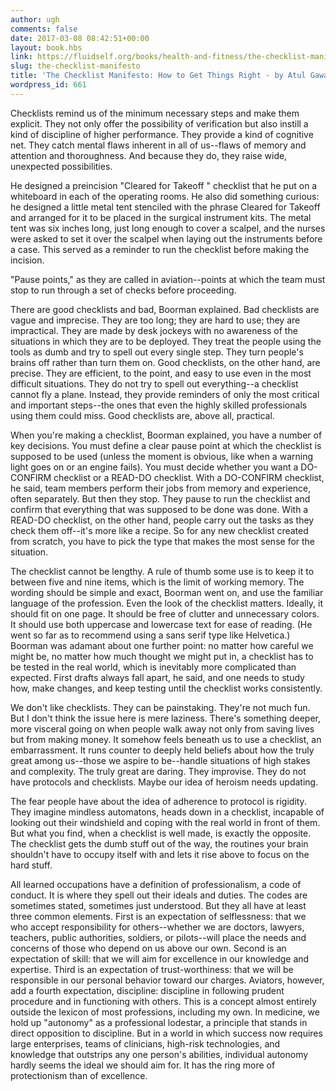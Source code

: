 ```yaml
---
author: ugh
comments: false
date: 2017-03-08 08:42:51+00:00
layout: book.hbs
link: https://fluidself.org/books/health-and-fitness/the-checklist-manifesto/
slug: the-checklist-manifesto
title: 'The Checklist Manifesto: How to Get Things Right - by Atul Gawande'
wordpress_id: 661
---
```


Checklists remind us of the minimum necessary steps and make them explicit. They not only offer the possibility of verification but also instill a kind of discipline of higher performance. They provide a kind of cognitive net. They catch mental flaws inherent in all of us--flaws of memory and attention and thoroughness. And because they do, they raise wide, unexpected possibilities.

He designed a preincision "Cleared for Takeoff " checklist that he put on a whiteboard in each of the operating rooms. He also did something curious: he designed a little metal tent stenciled with the phrase Cleared for Takeoff and arranged for it to be placed in the surgical instrument kits. The metal tent was six inches long, just long enough to cover a scalpel, and the nurses were asked to set it over the scalpel when laying out the instruments before a case. This served as a reminder to run the checklist before making the incision.

"Pause points," as they are called in aviation--points at which the team must stop to run through a set of checks before proceeding.

There are good checklists and bad, Boorman explained. Bad checklists are vague and imprecise. They are too long; they are hard to use; they are impractical. They are made by desk jockeys with no awareness of the situations in which they are to be deployed. They treat the people using the tools as dumb and try to spell out every single step. They turn people's brains off rather than turn them on. Good checklists, on the other hand, are precise. They are efficient, to the point, and easy to use even in the most difficult situations. They do not try to spell out everything--a checklist cannot fly a plane. Instead, they provide reminders of only the most critical and important steps--the ones that even the highly skilled professionals using them could miss. Good checklists are, above all, practical.

When you're making a checklist, Boorman explained, you have a number of key decisions. You must define a clear pause point at which the checklist is supposed to be used (unless the moment is obvious, like when a warning light goes on or an engine fails). You must decide whether you want a DO-CONFIRM checklist or a READ-DO checklist. With a DO-CONFIRM checklist, he said, team members perform their jobs from memory and experience, often separately. But then they stop. They pause to run the checklist and confirm that everything that was supposed to be done was done. With a READ-DO checklist, on the other hand, people carry out the tasks as they check them off--it's more like a recipe. So for any new checklist created from scratch, you have to pick the type that makes the most sense for the situation.

The checklist cannot be lengthy. A rule of thumb some use is to keep it to between five and nine items, which is the limit of working memory. The wording should be simple and exact, Boorman went on, and use the familiar language of the profession. Even the look of the checklist matters. Ideally, it should fit on one page. It should be free of clutter and unnecessary colors. It should use both uppercase and lowercase text for ease of reading. (He went so far as to recommend using a sans serif type like Helvetica.) Boorman was adamant about one further point: no matter how careful we might be, no matter how much thought we might put in, a checklist has to be tested in the real world, which is inevitably more complicated than expected. First drafts always fall apart, he said, and one needs to study how, make changes, and keep testing until the checklist works consistently.

We don't like checklists. They can be painstaking. They're not much fun. But I don't think the issue here is mere laziness. There's something deeper, more visceral going on when people walk away not only from saving lives but from making money. It somehow feels beneath us to use a checklist, an embarrassment. It runs counter to deeply held beliefs about how the truly great among us--those we aspire to be--handle situations of high stakes and complexity. The truly great are daring. They improvise. They do not have protocols and checklists. Maybe our idea of heroism needs updating.

The fear people have about the idea of adherence to protocol is rigidity. They imagine mindless automatons, heads down in a checklist, incapable of looking out their windshield and coping with the real world in front of them. But what you find, when a checklist is well made, is exactly the opposite. The checklist gets the dumb stuff out of the way, the routines your brain shouldn't have to occupy itself with and lets it rise above to focus on the hard stuff.

All learned occupations have a definition of professionalism, a code of conduct. It is where they spell out their ideals and duties. The codes are sometimes stated, sometimes just understood. But they all have at least three common elements. First is an expectation of selflessness: that we who accept responsibility for others--whether we are doctors, lawyers, teachers, public authorities, soldiers, or pilots--will place the needs and concerns of those who depend on us above our own. Second is an expectation of skill: that we will aim for excellence in our knowledge and expertise. Third is an expectation of trust-worthiness: that we will be responsible in our personal behavior toward our charges. Aviators, however, add a fourth expectation, discipline: discipline in following prudent procedure and in functioning with others. This is a concept almost entirely outside the lexicon of most professions, including my own. In medicine, we hold up "autonomy" as a professional lodestar, a principle that stands in direct opposition to discipline. But in a world in which success now requires large enterprises, teams of clinicians, high-risk technologies, and knowledge that outstrips any one person's abilities, individual autonomy hardly seems the ideal we should aim for. It has the ring more of protectionism than of excellence.
